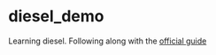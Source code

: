 # diesel_demo

Learning diesel. Following along with the [official guide](http://diesel.rs/guides/getting-started/)
